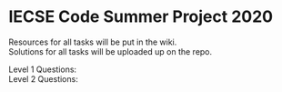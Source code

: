 # IECSE Code Summer Project 2020

Resources for all tasks will be put in the wiki.</br>
Solutions for all tasks will be uploaded up on the repo.

Level 1 Questions: </br>
Level 2 Questions:
